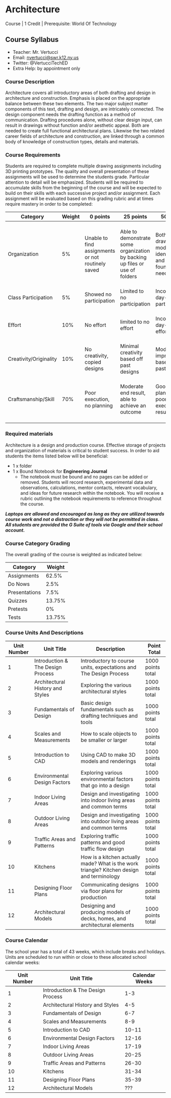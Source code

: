 # Architecture

Course | 1 Credit | Prerequisite: World Of Technology

## Course Syllabus

  - Teacher: Mr. Vertucci
  - Email: nvertucci@swr.k12.ny.us
  - Twitter: @VertucciTechED
  - Extra Help: by appointment only

### Course Description

Architecture covers all introductory areas of both drafting and design in architecture and construction. Emphasis is placed on the appropriate balance between these two elements. The two major subject matter components of this text, drafting and design, are intricately connected. The design component needs the drafting function as a method of communication. Drafting procedures alone, without clear design input, can result in drawings without function and/or aesthetic appeal. Both are needed to create full functional architectural plans. Likewise the two related career fields of architecture and construction, are linked through a common body of knowledge of construction types, details and materials.

### Course Requirements

Students are required to complete multiple drawing assignments including 3D printing prototypes.  The quality and overall presentation of these assignments will be used to determine the students grade.  Particular attention to detail will be emphasized. Students will be required to accumulate skills from the beginning of the course and will be expected to build on their skills with each successive project and/or assignment. Each assignment will be evaluated based on this grading rubric and at times require mastery in order to be completed:

| Category | Weight | 0 points  | 25 points | 50 points | 75 points | 100 points |
| ------------- | ------------- | ------------- | ------------- | ------------- | ------------- | ------------- |
| Organization | 5% | Unable to find assignments or not routinely saved | Able to demonstrate some organization by backing up files or use of folders | Both drawings and models are identifiable and can be found if needed | All drawings are in a folder and models organized by folders in Google Drive | All drawings are in a folder labeled correctly and models organized by folders in Google Drive labeled correctly |
| Class Participation | 5% | Showed no participation | Limited to no participation | Inconsistent day-to-day participation | Participated only when needed  | Engaged daily and actively participated |
| Effort | 10% | No effort | limited to no effort | Inconsistent day-to-day effort | Showed effort only when needed or routinely directed | Continuous day-to-day effort with or without direction |
| Creativity/Originality | 10% | No creativity, copied designs | Minimal creativity based off past designs | Moderate improvements based off past designs | Complete overhaul of past or found designs | Completely new idea/design |
| Craftsmanship/Skill | 70% | Poor execution, no planning | Moderate end result, able to achieve an outcome | Good planning but poorly executed end result | Good planning and good end result although not what had been designed or communicated | Great planning & execution able to achieve what had been designed or communicated |


### Required materials

Architecture is a design and production course. Effective storage of projects and organization of materials is critical to student success. In order to aid students the items listed below will be beneficial:

- 1 x folder
- 1 x Bound Notebook for **Engineering Journal**
    - The notebook must be bound and no pages can be added or removed. Students will record research, experimental data and observations, calculations, mentor contacts, relevant vocabulary, and ideas for future research within the notebook. You will receive a rubric outlining the notebook requirements to reference throughout the course.

***Laptops are allowed and encouraged as long as they are utilized towards course work and not a distraction or they will not be permitted in class. All students are provided the G Suite of tools via Google and their school account.***

### Course Category Grading

The overall grading of the course is weighted as indicated below:

| Category | Weight |
| ------------- | ------------- |
| Assignments | 62.5% |
| Do Nows | 2.5% |
| Presentations | 7.5% |
| Quizzes | 13.75% |
| Pretests | 0% |
| Tests | 13.75% |

### Course Units And Descriptions

| Unit Number | Unit Title | Description | Point Total |
| ------------- | ------------- | ------------- | ------------- |
| 1 | Introduction & The Design Process | Introductory to course units, expectations and The Design Process | 1000 points total |
| 2 | Architectural History and Styles | Exploring the various architectural styles | 1000 points total |
| 3 | Fundamentals of Design | Basic design fundamentals such as drafting techniques and tools | 1000 points total |
| 4 | Scales and Measurements | How to scale objects to be smaller or larger | 1000 points total |
| 5 | Introduction to CAD | Using CAD to make 3D models and renderings | 1000 points total |
| 6 | Environmental Design Factors | Exploring various environmental factors that go into a design | 1000 points total |
| 7 | Indoor Living Areas | Design and investigating into indoor living areas and common terms | 1000 points total |
| 8 | Outdoor Living Areas | Design and investigating into outdoor living areas and common terms | 1000 points total |
| 9 | Traffic Areas and Patterns | Exploring traffic patterns and good traffic flow design | 1000 points total |
| 10 | Kitchens | How is a kitchen actually made? What is the work triangle? Kitchen design and terminology | 1000 points total |
| 11 | Designing Floor Plans | Communicating designs via floor plans for production | 1000 points total |
| 12 | Architectural Models | Designing and producing models of decks, homes, and architectural elements | 1000 points total |

### Course Calendar

The school year has a total of 43 weeks, which include breaks and holidays. Units are scheduled to run within or close to these allocated school calendar weeks:

| Unit Number | Unit Title | Calendar Weeks |
| ------------- | ------------- | ------------- |
| 1 | Introduction & The Design Process | 1-3 |
| 2 | Architectural History and Styles | 4-5 |
| 3 | Fundamentals of Design | 6-7 |
| 4 | Scales and Measurements | 8-9 |
| 5 | Introduction to CAD | 10-11 |
| 6 | Environmental Design Factors | 12-16 |
| 7 | Indoor Living Areas | 17-19 |
| 8 | Outdoor Living Areas | 20-25 |
| 9 | Traffic Areas and Patterns | 26-30 |
| 10 | Kitchens | 31-34 |
| 11 | Designing Floor Plans | 35-39 |
| 12 | Architectural Models | ??? |

